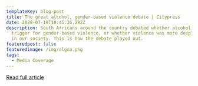 ```yaml
---
templateKey: blog-post
title: The great alcohol, gender-based violence debate | Citypress
date: 2020-07-19T10:45:36.292Z
description: South Africans around the country debated whether alcohol was the
  trigger for gender-based violence, or whether violence was more deeply rooted
  in our society. This is how the debate played out.
featuredpost: false
featuredimage: /img/algoa.png
tags:
  - Media Coverage
---
```

[Read full article ](https://www.news24.com/citypress/news/the-great-alcohol-gender-based-violence-debate-20200719)